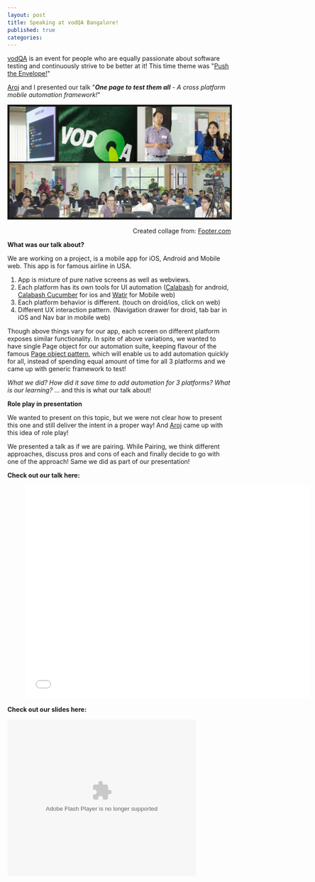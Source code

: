 ```yaml
---
layout: post
title: Speaking at vodQA Bangalore!
published: true
categories:
---
```

[vodQA](https://www.facebook.com/groups/vodqa/) is an event for people who are equally passionate about software testing and continuously strive to be better at it! This time theme was "[Push the Envelope!](http://info.thoughtworks.com/registration-vodqa-bangalore-2015.html)"

[Aroj](https://www.linkedin.com/pub/aroj-george/b/573/74b) and I presented our talk "***One page to test them all***  - _A cross platform mobile automation framework!_"

<p align="middle">
    <img src="/assets/vodqa_bangalore.jpg" alt="vodQA Bangalore"  border="1">
   <figcaption align="right">Created collage from: <a href = "http://www.fotor.com/features/collage.html">Footer.com</a></figcaption>
</p>



**What was our talk about?**

We are working on a project, is a mobile app for iOS, Android and Mobile web. This app is for famous airline in USA.

 1. App is mixture of pure native screens as well as webviews.
 2. Each platform has its own tools for UI automation ([Calabash](https://github.com/calabash/calabash-android) for android, [Calabash Cucumber](https://github.com/calabash/calabash-ios) for ios and [Watir](http://watir.com/) for Mobile web)
 3. Each platform behavior is different. (touch on droid/ios, click on web)
 4. Different UX interaction pattern. (Navigation drawer for droid, tab bar in iOS and Nav bar in mobile web)

 Though above things vary for our app, each screen on different platform exposes similar functionality. In spite of above variations, we wanted to have single Page object for our automation suite, keeping flavour of the famous [Page object pattern](http://martinfowler.com/bliki/PageObject.html), which will enable us to add automation quickly for all, instead of spending equal amount of time for all 3 platforms and we came up with generic framework to test!

 _What we did? How did it save time to add automation for 3 platforms? What is our learning?_ ... and this is what our talk about!

**Role play in presentation**

We wanted to present on this topic, but we were not clear how to present this one and still deliver the intent in a proper way! And [Aroj](https://twitter.com/arojp) came up with this idea of role play!

We presented a talk as if we are pairing. While Pairing, we think different approaches, discuss pros and cons of each and finally decide to go with one of the approach! Same we did as part of our presentation!


**Check out our talk here:**

<div class="video">
    <figure>
        <iframe width="640" height="480" src="//www.youtube.com/embed/b1On2xlURcY?rel=0" frameborder="0" allowfullscreen></iframe>
    </figure>
</div>


**Check out our slides here:**

<div>
<object width="425" height="354" id="player">
<param name="movie" value="http://www.authorstream.com/player.swf?fb=0&nb=1&ct=5&ap=0&pl=as&c=dfdfdf&p=2509881_635690261162401250&fi=1" />
<param name="allowFullScreenInteractive" value="true" />
<param name="allowScriptAccess" value="always"/>
<embed src="http://www.authorstream.com/player.swf?fb=0&nb=1&ct=5&ap=0&pl=as&c=dfdfdf&p=2509881_635690261162401250&fi=1" type="application/x-shockwave-flash" allowscriptaccess="always" allowFullScreenInteractive="true" width="425" height="354"></embed>
</object>
</div>






